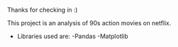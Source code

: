 Thanks for checking in :)

This project is an analysis of 90s action movies on netflix.

- Libraries used are: 
  -Pandas
  -Matplotlib
